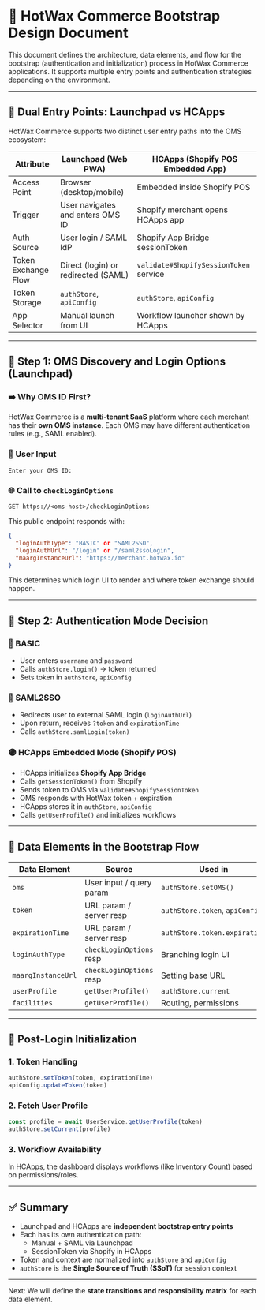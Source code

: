 
# 🚀 HotWax Commerce Bootstrap Design Document

This document defines the architecture, data elements, and flow for the bootstrap (authentication and initialization) process in HotWax Commerce applications. It supports multiple entry points and authentication strategies depending on the environment.

---

## 🧭 Dual Entry Points: Launchpad vs HCApps

HotWax Commerce supports two distinct user entry paths into the OMS ecosystem:

| Attribute              | **Launchpad (Web PWA)**               | **HCApps (Shopify POS Embedded App)** |
|------------------------|----------------------------------------|----------------------------------------|
| Access Point           | Browser (desktop/mobile)               | Embedded inside Shopify POS            |
| Trigger                | User navigates and enters OMS ID       | Shopify merchant opens HCApps app      |
| Auth Source            | User login / SAML IdP                  | Shopify App Bridge sessionToken        |
| Token Exchange Flow    | Direct (login) or redirected (SAML)    | `validate#ShopifySessionToken` service |
| Token Storage          | `authStore`, `apiConfig`               | `authStore`, `apiConfig`               |
| App Selector           | Manual launch from UI                  | Workflow launcher shown by HCApps      |

---

## 🔐 Step 1: OMS Discovery and Login Options (Launchpad)

### ➡️ Why OMS ID First?
HotWax Commerce is a **multi-tenant SaaS** platform where each merchant has their **own OMS instance**. Each OMS may have different authentication rules (e.g., SAML enabled).

### 🪪 User Input
```
Enter your OMS ID:
```

### 🌐 Call to `checkLoginOptions`
```http
GET https://<oms-host>/checkLoginOptions
```
This public endpoint responds with:
```json
{
  "loginAuthType": "BASIC" or "SAML2SSO",
  "loginAuthUrl": "/login" or "/saml2ssoLogin",
  "maargInstanceUrl": "https://merchant.hotwax.io"
}
```

This determines which login UI to render and where token exchange should happen.

---

## 🔁 Step 2: Authentication Mode Decision

### 🔹 BASIC
- User enters `username` and `password`
- Calls `authStore.login()` → token returned
- Sets token in `authStore`, `apiConfig`

### 🔸 SAML2SSO
- Redirects user to external SAML login (`loginAuthUrl`)
- Upon return, receives `?token` and `expirationTime`
- Calls `authStore.samlLogin(token)`

### 🟣 HCApps Embedded Mode (Shopify POS)
- HCApps initializes **Shopify App Bridge**
- Calls `getSessionToken()` from Shopify
- Sends token to OMS via `validate#ShopifySessionToken`
- OMS responds with HotWax token + expiration
- HCApps stores it in `authStore`, `apiConfig`
- Calls `getUserProfile()` and initializes workflows

---

## 🧠 Data Elements in the Bootstrap Flow

| Data Element           | Source                     | Used in                          |
|------------------------|----------------------------|----------------------------------|
| `oms`                  | User input / query param   | `authStore.setOMS()`             |
| `token`                | URL param / server resp    | `authStore.token`, `apiConfig`   |
| `expirationTime`       | URL param / server resp    | `authStore.token.expiration`     |
| `loginAuthType`        | `checkLoginOptions` resp   | Branching login UI               |
| `maargInstanceUrl`     | `checkLoginOptions` resp   | Setting base URL                 |
| `userProfile`          | `getUserProfile()`         | `authStore.current`              |
| `facilities`           | `getUserProfile()`         | Routing, permissions             |

---

## 🔄 Post-Login Initialization

### 1. Token Handling
```ts
authStore.setToken(token, expirationTime)
apiConfig.updateToken(token)
```

### 2. Fetch User Profile
```ts
const profile = await UserService.getUserProfile(token)
authStore.setCurrent(profile)
```

### 3. Workflow Availability
In HCApps, the dashboard displays workflows (like Inventory Count) based on permissions/roles.

---

## ✅ Summary
- Launchpad and HCApps are **independent bootstrap entry points**
- Each has its own authentication path:
  - Manual + SAML via Launchpad
  - SessionToken via Shopify in HCApps
- Token and context are normalized into `authStore` and `apiConfig`
- `authStore` is the **Single Source of Truth (SSoT)** for session context

---

Next: We will define the **state transitions and responsibility matrix** for each data element.
